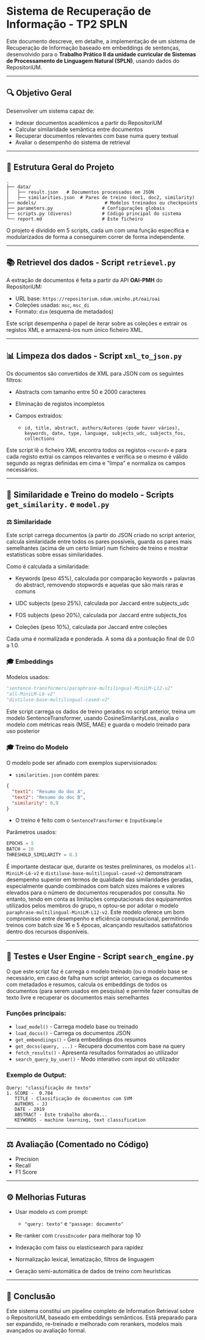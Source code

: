 # Sistema de Recuperação de Informação - TP2 SPLN

Este documento descreve, em detalhe, a implementação de um sistema de Recuperação de Informação baseado em embeddings de sentenças, desenvolvido para o **Trabalho Prático II da unidade curricular de Sistemas de Processamento de Linguagem Natural (SPLN)**, usando dados do RepositoriUM.

---

## 🔍 Objetivo Geral

Desenvolver um sistema capaz de:

* Indexar documentos académicos a partir do RepositoriUM
* Calcular similaridade semântica entre documentos
* Recuperar documentos relevantes com base numa query textual
* Avaliar o desempenho do sistema de retrieval

---

## 📂 Estrutura Geral do Projeto

```
.
├── data/
│   ├── result.json   # Documentos processados em JSON
│   ├── similarities.json  # Pares de treino (doc1, doc2, similarity)
├── models/                         # Modelos treinados ou checkpoints
├── parameters.py                  # Configurações globais
├── scripts.py (diveros)           # Código principal do sistema
└── report.md                      # Este ficheiro
```

O projeto é dividido em 5 scripts, cada um com uma função específica e modularizados de forma a conseguirem correr de forma independente.

---

## 📚 Retrievel dos dados - Script `retrievel.py`

A extração de documentos é feita a partir da API **OAI-PMH** do RepositoriUM:

* URL base: `https://repositorium.sdum.uminho.pt/oai/oai`
* Coleções usadas: `msc`, `msc_di`
* Formato: `dim` (esquema de metadados)

Este script desempenha o papel de iterar sobre as coleções e extrair os registos XML e armazená-los num único ficheiro XML.

---
## 📊 Limpeza dos dados - Script `xml_to_json.py`

Os documentos são convertidos de XML para JSON com os seguintes filtros:

* Abstracts com tamanho entre 50 e 2000 caracteres
* Eliminação de registos incompletos
* Campos extraidos:

  * `id, title, abstract, authors/Autores (pode haver vários), keywords, date, type, language, subjects_udc, subjects_fos, collections`
  
Este script lê o ficheiro XML encontra todos os registos `<record>` e para cada registo extrai os campos relevantes e verifica se o mesmo é válido segundo as regras definidas em cima e "limpa" e normaliza os campos necessários.

---

## 🚀 Similaridade e Treino do modelo - Scripts `get_similarity.` e `model.py`

### ⚖️ Similaridade

Este script carrega documentos (a partir do JSON criado no script anterior, calcula similaridade entre todos os pares possíveis, guarda os pares mais semelhantes (acima de um certo limiar) num ficheiro de treino e mostrar estatísticas sobre essas similaridades.

Como é calculada a similaridade:

- Keywords (peso 45%), calculada por comparação keywords + palavras do abstract, removendo stopwords e aquelas que são mais raras e comuns

- UDC subjects (peso 25%), calculada por Jaccard entre subjects_udc

- FOS subjects (peso 20%), calculada por Jaccard entre subjects_fos

- Coleções (peso 10%), calculada por Jaccard entre coleções

Cada uma é normalizada e ponderada. A soma dá a pontuação final de 0.0 a 1.0.

### 🎓 Embeddings

Modelos usados:

```python
"sentence-transformers/paraphrase-multilingual-MiniLM-L12-v2"
"all-MiniLM-L6-v2"
"distiluse-base-multilingual-cased-v2"
```

Este script carrega os dados de treino gerados no script anterior, treina um modelo SentenceTransformer, usando CosineSimilarityLoss, avalia o modelo com métricas reais (MSE, MAE) e guarda o modelo treinado para uso posterior

### 🎓 Treino do Modelo

O modelo pode ser afinado com exemplos supervisionados:

* `similarities.json` contém pares:

```json
{
  "text1": "Resumo do doc A",
  "text2": "Resumo do doc B",
  "similarity": 0.9
}
```

* O treino é feito com o `SentenceTransformer` e `InputExample`

Parâmetros usados:

```python
EPOCHS = 5
BATCH = 16
THRESHOLD_SIMILARITY = 0.3
```

É importante destacar que, durante os testes preliminares, os modelos `all-MiniLM-L6-v2` e `distiluse-base-multilingual-cased-v2` demonstraram desempenho superior em termos de qualidade das similaridades geradas, especialmente quando combinados com batch sizes maiores e valores elevados para o número de documentos recuperados por consulta. No entanto, tendo em conta as limitações computacionais dos equipamentos utilizados pelos membros do grupo, n optou-se por adotar o modelo `paraphrase-multilingual-MiniLM-L12-v2`. Este modelo oferece um bom compromisso entre desempenho e eficiência computacional, permitindo treinos com batch size 16 e 5 épocas, alcançando resultados satisfatórios dentro dos recursos disponíveis.


---

## 🤝 Testes e User Engine - Script `search_engine.py`

O que este script faz é carrega o modelo treinado (ou o modelo base se necessário, em caso de falha num script anterior, carrega os documentos com metadados e resumos, calcula os embeddings de todos os documentos (para serem usados em pesquisa) e permite fazer consultas de texto livre e recuperar os documentos mais semelhantes


### Funções principais:

* `load_model()` - Carrega modelo base ou treinado
* `load_docss()` - Carrega os documentos JSON
* `get_embendiings()` - Gera embeddings dos resumos
* `get_docss(query, ...)` - Recupera documentos com base na query
* `fetch_results()` - Apresenta resultados formatados ao utilizador
* `search_query_by_user()` - Modo interativo com input do utilizador

### Exemplo de Output:

```
Query: "classificação de texto"
1. SCORE -  0.784
   TITLE - Classificação de documentos com SVM
   AUTHORS - JJ
   DATE - 2019
   ABSTRACT - Este trabalho aborda...
   KEYWORDS - machine learning, text classification
```

---

## ⚖️ Avaliação (Comentado no Código)


* Precision
* Recall
* F1 Score


---

## ⚙️ Melhorias Futuras

* Usar modelo `e5` com prompt:

  * `"query: texto"` e `"passage: documento"`
* Re-ranker com `CrossEncoder` para melhorar top 10
* Indexação com faiss ou elasticsearch para rapidez
* Normalização lexical, lematização, filtros de linguagem
* Geração semi-automática de dados de treino com heurísticas

---

## 🛌 Conclusão

Este sistema constitui um pipeline completo de Information Retrieval sobre o RepositoriUM, baseado em embeddings semânticos. Está preparado para ser expandido, re-treinado e melhorado com rerankers, modelos mais avançados ou avaliação formal.


